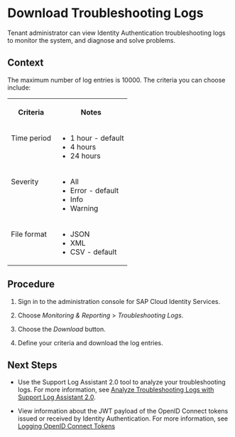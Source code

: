 <!-- loio27323219a02a44198973091169b5a5c7 -->

# Download Troubleshooting Logs

Tenant administrator can view Identity Authentication troubleshooting logs to monitor the system, and diagnose and solve problems.



## Context

The maximum number of log entries is 10000. The criteria you can choose include:


<table>
<tr>
<th valign="top">

Criteria

</th>
<th valign="top">

Notes

</th>
</tr>
<tr>
<td valign="top">

Time period

</td>
<td valign="top">

-   1 hour - default
-   4 hours
-   24 hours



</td>
</tr>
<tr>
<td valign="top">

Severity

</td>
<td valign="top">

-   All
-   Error - default
-   Info
-   Warning



</td>
</tr>
<tr>
<td valign="top">

File format

</td>
<td valign="top">

-   JSON
-   XML
-   CSV - default



</td>
</tr>
</table>



## Procedure

1.  Sign in to the administration console for SAP Cloud Identity Services.

2.  Choose *Monitoring & Reporting* \> *Troubleshooting Logs*.

3.  Choose the *Download* button.

4.  Define your criteria and download the log entries.




<a name="loio27323219a02a44198973091169b5a5c7__postreq_bml_xsy_s4b"/>

## Next Steps

-   Use the Support Log Assistant 2.0 tool to analyze your troubleshooting logs. For more information, see [Analyze Troubleshooting Logs with Support Log Assistant 2.0](analyze-troubleshooting-logs-with-support-log-assistant-2-0-72ac00b.md).

-   View information about the JWT payload of the OpenID Connect tokens issued or received by Identity Authentication. For more information, see [Logging OpenID Connect Tokens](logging-openid-connect-tokens-b6c42b5.md) 


